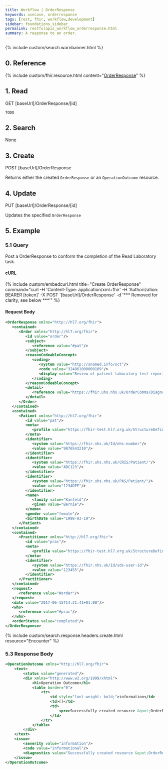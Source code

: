```yaml
---
title: Workflow | OrderResponse
keywords: usecase, orderresponse
tags: [rest, fhir, workflow,development]
sidebar: foundations_sidebar
permalink: restfulapis_workflow_orderresponse.html
summary: A response to an order.
---
```


{% include custom/search.warnbanner.html %}

## 0. Reference ##

{% include custom/fhir.resource.html content="[OrderResponse](https://hl7.org/fhir/DSTU2/orderresponse.html)" %}

## 1. Read ##

<div markdown="span" class="alert alert-success" role="alert">
GET [baseUrl]/OrderResponse/[id]</div>

`TODO`

## 2. Search ##

None

## 3. Create ##

<div markdown="span" class="alert alert-success" role="alert">
POST [baseUrl]/OrderResponse</div>

Returns either the created `OrderResponse` or an `OperationOutcome` resource.

## 4. Update ##

<div markdown="span" class="alert alert-success" role="alert">
PUT [baseUrl]/OrderResponse/[id]</div>

Updates the specified `OrderResponse`

## 5. Example ##

### 5.1 Query ###

Post a OrderResponse to conform the completion of the Read Laboratory task.

#### cURL ####

{% include custom/embedcurl.html title="Create OrderResponse" command="curl -H 'Content-Type: application/xml+fhir' -H 'Authorization: BEARER [token]' -X POST  '[baseUrl]/OrderResponse' -d '*** Removed for clarity, see below ***'" %}

#### Request Body ####

```xml
<OrderResponse xmlns="http://hl7.org/fhir">
   <contained>
      <Order xmlns="http://hl7.org/fhir">
         <id value="order"/>
         <subject>
            <reference value="#pat"/>
         </subject>
         <reasonCodeableConcept>
            <coding>
               <system value="http://snomed.info/sct"/>
               <code value="324861000000109"/>
               <display value="Review of patient laboratory test report"/>
            </coding>
         </reasonCodeableConcept>
         <detail>
            <reference value="https://fhir.uhs.nhs.uk/OrderComms/DiagnosticReport/12345ReportId"/>
         </detail>
      </Order>
   </contained>
   <contained>
      <Patient xmlns="http://hl7.org/fhir">
         <id value="pat"/>
         <meta>
            <profile value="https://fhir-test.hl7.org.uk/StructureDefinition/CareConnect-Patient-1"/>
         </meta>
         <identifier>
            <system value="https://fhir.nhs.uk/Id/nhs-number"/>
            <value value="9876543210"/>
         </identifier>
         <identifier>
            <system value="https://fhir.uhs.nhs.uk/CRIS/Patient/"/>
            <value value="ABC123"/>
         </identifier>
         <identifier>
            <system value="https://fhir.uhs.nhs.uk/PAS/Patient/"/>
            <value value="1234DEF"/>
         </identifier>
         <name>
            <family value="Kanfeld"/>
            <given value="Bernie"/>
         </name>
         <gender value="female"/>
         <birthDate value="1998-03-19"/>
      </Patient>
   </contained>
   <contained>
      <Practitioner xmlns="http://hl7.org/fhir">
         <id value="prac"/>
         <meta>
            <profile value="https://fhir-test.hl7.org.uk/StructureDefinition/CareConnect-Practitioner-1"/>
         </meta>
         <identifier>
            <system value="https://fhir.nhs.uk/Id/sds-user-id"/>
            <value value="123455"/>
         </identifier>
      </Practitioner>
   </contained>
   <request>
      <reference value="#order"/>
   </request>
   <date value="2017-06-15T14:21:41+01:00"/>
   <who>
      <reference value="#prac"/>
   </who>
   <orderStatus value="completed"/>
</OrderResponse>
```

{% include custom/search.response.headers.create.html resource="Encounter" %}

### 5.3 Response Body ###

```xml
<OperationOutcome xmlns="http://hl7.org/fhir">
    <text>
        <status value="generated"/>
        <div xmlns="http://www.w3.org/1999/xhtml">
            <h1>Operation Outcome</h1>
            <table border="0">
                <tr>
                    <td style="font-weight: bold;">information</td>
                    <td>[]</td>
                    <td>
                        <pre>Successfully created resource &quot;OrderResponse/1/_history/1&quot; in 141ms</pre>
                    </td>
                </tr>
            </table>
        </div>
    </text>
    <issue>
        <severity value="information"/>
        <code value="informational"/>
        <diagnostics value="Successfully created resource &quot;OrderResponse/1/_history/1&quot; in 141ms"/>
    </issue>
</OperationOutcome>
```
